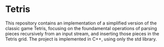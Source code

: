 # Tetris
This repository contains an implementation of a simplified version of the classic game Tetris, focusing on the foundamental operations of parsing pieces recursively from an input stream, and inserting those pieces in the Tetris grid.
The project is implemented in C++, using only the <iostream> std library.
